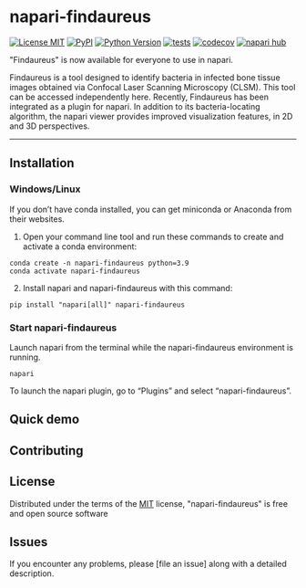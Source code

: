 # napari-findaureus

[![License MIT](https://img.shields.io/pypi/l/napari-findaureus.svg?color=green)](https://github.com/githubuser/napari-findaureus/raw/main/LICENSE)
[![PyPI](https://img.shields.io/pypi/v/napari-findaureus.svg?color=green)](https://pypi.org/project/napari-findaureus)
[![Python Version](https://img.shields.io/pypi/pyversions/napari-findaureus.svg?color=green)](https://python.org)
[![tests](https://github.com/githubuser/napari-findaureus/workflows/tests/badge.svg)](https://github.com/githubuser/napari-findaureus/actions)
[![codecov](https://codecov.io/gh/githubuser/napari-findaureus/branch/main/graph/badge.svg)](https://codecov.io/gh/githubuser/napari-findaureus)
[![napari hub](https://img.shields.io/endpoint?url=https://api.napari-hub.org/shields/napari-findaureus)](https://napari-hub.org/plugins/napari-findaureus)

"Findaureus" is now available for everyone to use in napari.

Findaureus is a tool designed to identify bacteria in infected bone tissue images obtained via Confocal Laser Scanning Microscopy (CLSM). This tool can be accessed independently here. Recently, Findaureus has been integrated as a plugin for napari. In addition to its bacteria-locating algorithm, the napari viewer provides improved visualization features, in 2D and 3D perspectives.

----------------------------------
## Installation
### Windows/Linux
If you don’t have conda installed, you can get miniconda or Anaconda from their websites.
1. Open your command line tool and run these commands to create and activate a conda environment:
```
conda create -n napari-findaureus python=3.9
conda activate napari-findaureus
```
2. Install napari and napari-findaureus with this command:
```
pip install "napari[all]" napari-findaureus
```
### Start napari-findaureus
Launch napari from the terminal while the napari-findaureus environment is running.
```
napari
```
To launch the napari plugin, go to “Plugins” and select “napari-findaureus”.
## Quick demo

## Contributing

## License

Distributed under the terms of the [MIT] license,
"napari-findaureus" is free and open source software

## Issues

If you encounter any problems, please [file an issue] along with a detailed description.

[napari]: https://github.com/napari/napari
[Cookiecutter]: https://github.com/audreyr/cookiecutter
[@napari]: https://github.com/napari
[MIT]: http://opensource.org/licenses/MIT
[BSD-3]: http://opensource.org/licenses/BSD-3-Clause
[GNU GPL v3.0]: http://www.gnu.org/licenses/gpl-3.0.txt
[GNU LGPL v3.0]: http://www.gnu.org/licenses/lgpl-3.0.txt
[Apache Software License 2.0]: http://www.apache.org/licenses/LICENSE-2.0
[Mozilla Public License 2.0]: https://www.mozilla.org/media/MPL/2.0/index.txt
[cookiecutter-napari-plugin]: https://github.com/napari/cookiecutter-napari-plugin

[napari]: https://github.com/napari/napari
[tox]: https://tox.readthedocs.io/en/latest/
[pip]: https://pypi.org/project/pip/
[PyPI]: https://pypi.org/
